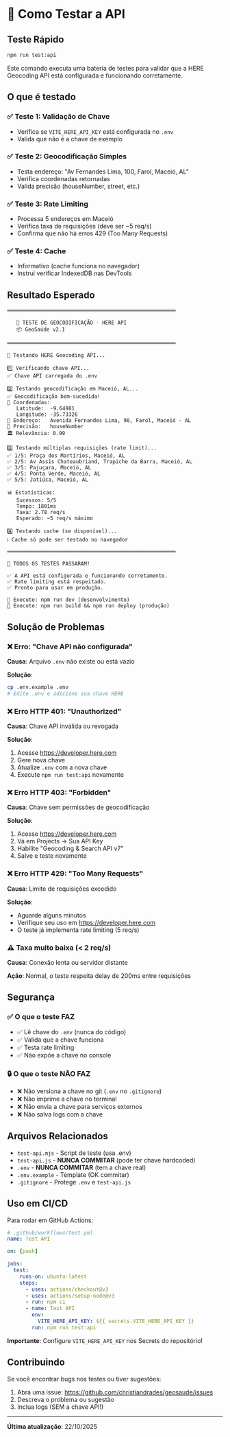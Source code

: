# 🧪 Como Testar a API

## Teste Rápido

```bash
npm run test:api
```

Este comando executa uma bateria de testes para validar que a HERE Geocoding API está configurada e funcionando corretamente.

## O que é testado

### ✅ Teste 1: Validação de Chave

- Verifica se `VITE_HERE_API_KEY` está configurada no `.env`
- Valida que não é a chave de exemplo

### ✅ Teste 2: Geocodificação Simples

- Testa endereço: "Av Fernandes Lima, 100, Farol, Maceió, AL"
- Verifica coordenadas retornadas
- Valida precisão (houseNumber, street, etc.)

### ✅ Teste 3: Rate Limiting

- Processa 5 endereços em Maceió
- Verifica taxa de requisições (deve ser ~5 req/s)
- Confirma que não há erros 429 (Too Many Requests)

### ✅ Teste 4: Cache

- Informativo (cache funciona no navegador)
- Instrui verificar IndexedDB nas DevTools

## Resultado Esperado

```
═══════════════════════════════════════════════════════

   🧪 TESTE DE GEOCODIFICAÇÃO - HERE API
   📦 GeoSaúde v2.1

═══════════════════════════════════════════════════════

🧪 Testando HERE Geocoding API...

1️⃣ Verificando chave API...
✅ Chave API carregada do .env

2️⃣ Testando geocodificação em Maceió, AL...
✅ Geocodificação bem-sucedida!
📍 Coordenadas:
   Latitude:  -9.64981
   Longitude: -35.73326
📝 Endereço:   Avenida Fernandes Lima, 98, Farol, Maceió - AL
🎯 Precisão:   houseNumber
🏛️ Relevância: 0.99

3️⃣ Testando múltiplas requisições (rate limit)...
✅ 1/5: Praça dos Martírios, Maceió, AL
✅ 2/5: Av Assis Chateaubriand, Trapiche da Barra, Maceió, AL
✅ 3/5: Pajuçara, Maceió, AL
✅ 4/5: Ponta Verde, Maceió, AL
✅ 5/5: Jatiúca, Maceió, AL

📊 Estatísticas:
   Sucessos: 5/5
   Tempo: 1801ms
   Taxa: 2.78 req/s
   Esperado: ~5 req/s máximo

4️⃣ Testando cache (se disponível)...
ℹ️ Cache só pode ser testado no navegador

═══════════════════════════════════════════════════════

🎉 TODOS OS TESTES PASSARAM!

✅ A API está configurada e funcionando corretamente.
✅ Rate limiting está respeitado.
✅ Pronto para usar em produção.

🚀 Execute: npm run dev (desenvolvimento)
🚀 Execute: npm run build && npm run deploy (produção)
```

## Solução de Problemas

### ❌ Erro: "Chave API não configurada"

**Causa**: Arquivo `.env` não existe ou está vazio

**Solução**:

```bash
cp .env.example .env
# Edite .env e adicione sua chave HERE
```

### ❌ Erro HTTP 401: "Unauthorized"

**Causa**: Chave API inválida ou revogada

**Solução**:

1. Acesse <https://developer.here.com>
2. Gere nova chave
3. Atualize `.env` com a nova chave
4. Execute `npm run test:api` novamente

### ❌ Erro HTTP 403: "Forbidden"

**Causa**: Chave sem permissões de geocodificação

**Solução**:

1. Acesse <https://developer.here.com>
2. Vá em Projects → Sua API Key
3. Habilite "Geocoding & Search API v7"
4. Salve e teste novamente

### ❌ Erro HTTP 429: "Too Many Requests"

**Causa**: Limite de requisições excedido

**Solução**:

- Aguarde alguns minutos
- Verifique seu uso em <https://developer.here.com>
- O teste já implementa rate limiting (5 req/s)

### ⚠️ Taxa muito baixa (< 2 req/s)

**Causa**: Conexão lenta ou servidor distante

**Ação**: Normal, o teste respeita delay de 200ms entre requisições

## Segurança

### ✅ O que o teste FAZ

- ✅ Lê chave do `.env` (nunca do código)
- ✅ Valida que a chave funciona
- ✅ Testa rate limiting
- ✅ Não expõe a chave no console

### 🔒 O que o teste NÃO FAZ

- ❌ Não versiona a chave no git (`.env` no `.gitignore`)
- ❌ Não imprime a chave no terminal
- ❌ Não envia a chave para serviços externos
- ❌ Não salva logs com a chave

## Arquivos Relacionados

- `test-api.mjs` - Script de teste (usa .env)
- `test-api.js` - **NUNCA COMMITAR** (pode ter chave hardcoded)
- `.env` - **NUNCA COMMITAR** (tem a chave real)
- `.env.example` - Template (OK commitar)
- `.gitignore` - Protege `.env` e `test-api.js`

## Uso em CI/CD

Para rodar em GitHub Actions:

```yaml
# .github/workflows/test.yml
name: Test API

on: [push]

jobs:
  test:
    runs-on: ubuntu-latest
    steps:
      - uses: actions/checkout@v3
      - uses: actions/setup-node@v3
      - run: npm ci
      - name: Test API
        env:
          VITE_HERE_API_KEY: ${{ secrets.VITE_HERE_API_KEY }}
        run: npm run test:api
```

**Importante**: Configure `VITE_HERE_API_KEY` nos Secrets do repositório!

## Contribuindo

Se você encontrar bugs nos testes ou tiver sugestões:

1. Abra uma issue: <https://github.com/christiandrades/geosaude/issues>
2. Descreva o problema ou sugestão
3. Inclua logs (SEM a chave API!)

---

**Última atualização**: 22/10/2025
